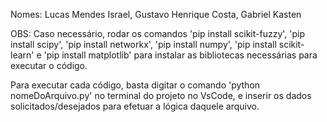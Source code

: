 Nomes: Lucas Mendes Israel, Gustavo Henrique Costa, Gabriel Kasten

OBS: Caso necessário, rodar os comandos 'pip install scikit-fuzzy', 'pip install scipy', 'pip install networkx', 'pip install numpy', 'pip install scikit-learn' e 'pip install matplotlib' para instalar as bibliotecas necessárias para executar o código.

Para executar cada código, basta digitar o comando 'python nomeDoArquivo.py' no terminal do projeto no VsCode, e inserir os dados solicitados/desejados para efetuar a lógica daquele arquivo.
